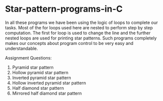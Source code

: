 # Star-pattern-programs-in-C
In all these programs we have been using the logic of loops to complete our tasks.
Most of the for loops used here are nested to perform step by step computation.
The first for loop is used to change the line and the further nested loops are used for printing star patterns.
Such programs completely makes our concepts about program control to be very easy and understandable.

Assignment Questions:
1. Pyramid star pattern
2. Hollow pyramid star pattern
3. Inverted pyramid star pattern
4. Hollow inverted pyramid star pattern
5. Half diamond star pattern
6. Mirrored half diamond star pattern

